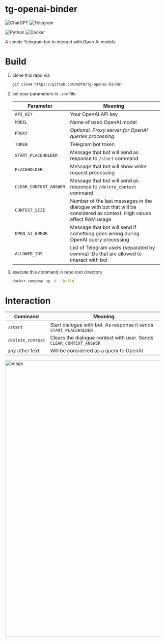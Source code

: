 # tg-openai-binder

![ChatGPT](https://img.shields.io/badge/chatGPT-74aa9c?style=for-the-badge&logo=openai&logoColor=white)
![Telegram](https://img.shields.io/badge/Telegram-2CA5E0?style=for-the-badge&logo=telegram&logoColor=white)

![Python](https://img.shields.io/badge/python-3670A0?style=for-the-badge&logo=python&logoColor=ffdd54)
![Docker](https://img.shields.io/badge/docker-%230db7ed.svg?style=for-the-badge&logo=docker&logoColor=white)

A simple Telegram bot to interact with Open AI models

# Build

1. clone this repo via
   ```bash
   git clone https://github.com/m0t9/tg-openai-binder
   ```
2. set your parameters in `.env` file

    | Parameter              | Meaning                                                                                                               |
    |------------------------|-----------------------------------------------------------------------------------------------------------------------|
    | `API_KEY`              | Your OpenAI API key                                                                                                   |
    | `MODEL`                | Name of used OpenAI model                                                                                             |
    | `PROXY`                | _Optional. Proxy server for OpenAI queries processing_                                                                |
    | `TOKEN`                | Telegram bot token                                                                                                    |
    | `START_PLACEHOLDER`    | Message that bot will send as response to `/start` command                                                            |
    | `PLACEHOLDER`          | Message that bot will show while request processing                                                                   |
    | `CLEAR_CONTEXT_ANSWER` | Message that bot will send as response to `/delete_context` command                                                   |
    | `CONTEXT_SIZE`         | Number of the last messages in the dialogue with bot that will be considered as context. High values affect RAM usage |
    | `OPEN_AI_ERROR`        | Message that bot will send if something goes wrong during OpenAI query processing                                     |
    | `ALLOWED_IDS`          | List of Telegram users (separated by comma) IDs that are allowed to interact with bot                                 |

3. execute this command in repo root directory
    ```bash
    docker-compose up -d --build
    ```

# Interaction

| Command           | Meaning                                                             |
|-------------------|---------------------------------------------------------------------|
| `/start`          | Start dialogue with bot. As response it sends `START_PLACEHOLDER`   |
| `/delete_context` | Clears the dialogue context with user. Sends `CLEAR_CONTEXT_ANSWER` |
| any other text    | Will be considered as a query to OpenAI                             |

<img width="900" alt="image" src="https://github.com/m0t9/tg-openai-binder/assets/60100612/92b90a80-e34a-4e51-8551-2071c55e3cf5">

